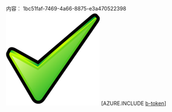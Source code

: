内容︰ 1bc51faf-7469-4a66-8875-e3a470522398![图像](7f24cfc0-1a28-4139-92d6-cfda81c9fdeb.png)
[AZURE.INCLUDE [b-token](132d3d31-cc3d-4eb2-8cca-7d77476c2291.md)]
